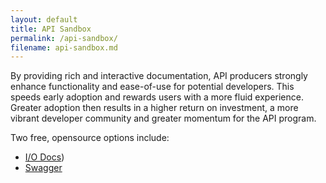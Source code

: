 ```yaml
---
layout: default
title: API Sandbox
permalink: /api-sandbox/
filename: api-sandbox.md
---
```


By providing rich and interactive documentation, API producers strongly enhance functionality and ease-of-use for potential developers.  This speeds early adoption and rewards users with a more fluid experience.  Greater adoption then results in a higher return on investment, a more vibrant developer community and greater momentum for the API program.    

Two free, opensource options include:

* [I/O Docs](https://github.com/project-open-data/iodocs))
* [Swagger](https://github.com/project-open-data/swagger-core)
